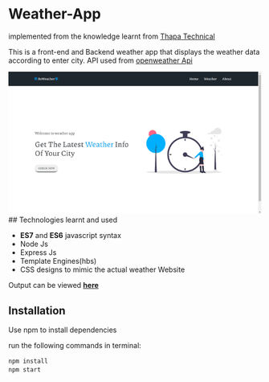 # Weather-App


implemented from the knowledge learnt from [Thapa Technical ](https://www.youtube.com/channel/UCwfaAHy4zQUb2APNOGXUCCA)

This is a front-end and Backend weather app that displays the weather data according to enter city.
API used from [openweather Api](https://openweathermap.org/)

<img src = "gif.gif"/>
## Technologies learnt and used

- **ES7** and **ES6** javascript syntax
- Node Js
- Express Js
- Template Engines(hbs)
- CSS designs to mimic the actual weather Website

Output can be viewed [**here**](https://weatherappusingne.herokuapp.com/)


## Installation

Use npm to install dependencies

run the following commands in terminal:

```javascript
npm install
npm start
```

